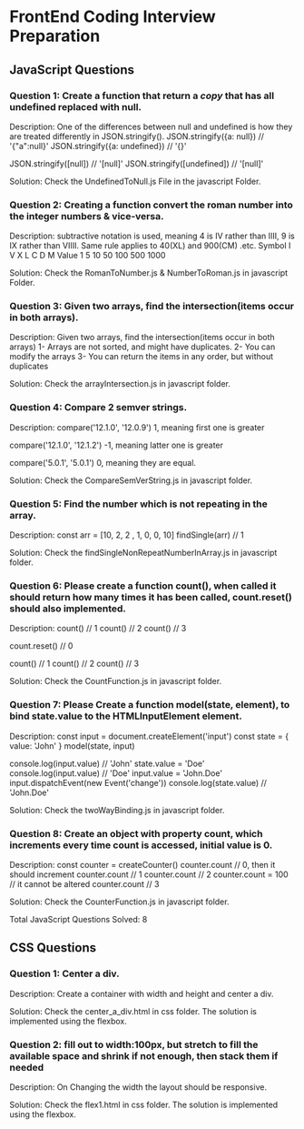 # FrontEnd Coding Interview Preparation

## JavaScript Questions

### Question 1: Create a function that return a *copy* that has all undefined replaced with null.

Description: One of the differences between null and undefined is how they are treated differently in JSON.stringify().
JSON.stringify({a: null})      // '{"a":null}'
JSON.stringify({a: undefined}) // '{}'

JSON.stringify([null])         // '[null]'
JSON.stringify([undefined])    // '[null]'

Solution: Check the UndefinedToNull.js File in the javascript Folder.

### Question 2: Creating a function convert the roman number into the integer numbers & vice-versa.

Description: subtractive notation is used, meaning 4 is IV rather than IIII, 9 is IX rather than VIIII. Same rule applies to 40(XL) and 900(CM) .etc.
Symbol	I	V	X	L	C	D	M
Value	1	5	10	50	100	500	1000

Solution: Check the RomanToNumber.js & NumberToRoman.js in javascript Folder.

### Question 3: Given two arrays, find the intersection(items occur in both arrays).

Description: Given two arrays, find the intersection(items occur in both arrays)
1- Arrays are not sorted, and might have duplicates.
2- You can modify the arrays
3- You can return the items in any order, but without duplicates

Solution: Check the arrayIntersection.js in javascript folder.

### Question 4: Compare 2 semver strings.

Description: 
compare('12.1.0', '12.0.9')
1, meaning first one is greater

compare('12.1.0', '12.1.2')
-1, meaning latter one is greater

compare('5.0.1', '5.0.1')
0, meaning they are equal.

Solution: Check the CompareSemVerString.js in javascript folder.

### Question 5: Find the number which is not repeating in the array.

Description: const arr = [10, 2, 2 , 1, 0, 0, 10]
findSingle(arr) // 1

Solution: Check the findSingleNonRepeatNumberInArray.js in javascript folder.

### Question 6: Please create a function count(), when called it should return how many times it has been called, count.reset() should also implemented.

Description: 
count() // 1
count() // 2
count() // 3

count.reset() // 0

count() // 1
count() // 2
count() // 3

Solution: Check the CountFunction.js in javascript folder.

### Question 7: Please Create a function model(state, element), to bind state.value to the HTMLInputElement element.

Description: 
const input = document.createElement('input')
const state = { value: 'John' }
model(state, input)

console.log(input.value) // 'John'
state.value = 'Doe'
console.log(input.value) // 'Doe'
input.value = 'John.Doe'
input.dispatchEvent(new Event('change'))
console.log(state.value) // 'John.Doe'

Solution: Check the twoWayBinding.js in javascript folder.

### Question 8: Create an object with property count, which increments every time count is accessed, initial value is 0.

Description: 
const counter = createCounter()
counter.count // 0, then it should increment
counter.count // 1
counter.count // 2
counter.count = 100 // it cannot be altered
counter.count // 3

Solution: Check the CounterFunction.js in javascript folder.


Total JavaScript Questions Solved: 8

## CSS Questions

### Question 1: Center a div.

Description: Create a container with width and height and center a div.

Solution: Check the center_a_div.html in css folder. The solution is implemented using the flexbox.

### Question 2: fill out to width:100px, but stretch to fill the available space and shrink if not enough, then stack them if needed

Description: On Changing the width the layout should be responsive.

Solution: Check the flex1.html in css folder. The solution is implemented using the flexbox.
